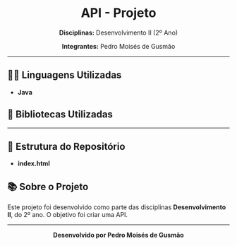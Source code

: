 <h1 align="center">API - Projeto</h1>

<p align="center">
  <strong>Disciplinas:</strong> Desenvolvimento II (2º Ano)
</p>

<p align="center">
  <strong>Integrantes:</strong> Pedro Moisés de Gusmão
</p>

<hr>

<h2>👨‍💻 Linguagens Utilizadas</h2>
<ul>
  <li><strong>Java</strong></li>
</ul>
<ul>

</ul>

<h2>📖 Bibliotecas Utilizadas</h2>
<ul>
</ul>

<hr>

<h2>📂 Estrutura do Repositório</h2>
<ul>
  <li><strong>index.html</strong></li>
</ul>

<h2>📚 Sobre o Projeto</h2>
<p>
  Este projeto foi desenvolvido como parte das disciplinas <strong>Desenvolvimento II</strong>,
  do 2º ano. O objetivo foi criar uma API.
</p>

<hr>

<p align="center">
  <strong>Desenvolvido por Pedro Moisés de Gusmão</strong>
</p>
